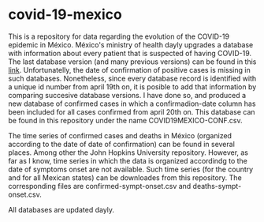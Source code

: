 # covid-19-mexico

This is a repository for data regarding the evolution of the COVID-19 epidemic in México. México's ministry of health dayly upgrades a database with information about every patient that is suspected of having COVID-19. The last database version (and many previous versions) can be found in this [link](https://www.gob.mx/salud/documentos/datos-abiertos-152127?fbclid=IwAR1oUGnRZs6eyYB-8g33lDeD4zq8DF2J4QckFRVZ8L-l6hedG8QcEqSYwGs). Unfortunatelly, the date of confirmation of positive cases is missing in such databases. Nonetheless, since every database record is identified with a unique id number from april 19th on, it is posible to add that information by comparing succesive database versions. I have done so, and produced a new database of confirmed cases in which a confirmadion-date column has been included for all cases confirmed from april 20th on. This database can be found in this repository under the name COVID19MEXICO-CONF.csv.

The time series of confirmed cases and deaths in México (organized according to the date of date of confirmation) can be found in several places. Among other the John Hopkins University repository. However, as far as I know, time series in which the data is organized accordindg to the date of symptoms onset are not available. Such time series (for the country and for all Mexican states) can be downloades from this repository. The corresponding files are confirmed-sympt-onset.csv and deaths-sympt-onset.csv.

All databases are updated dayly.